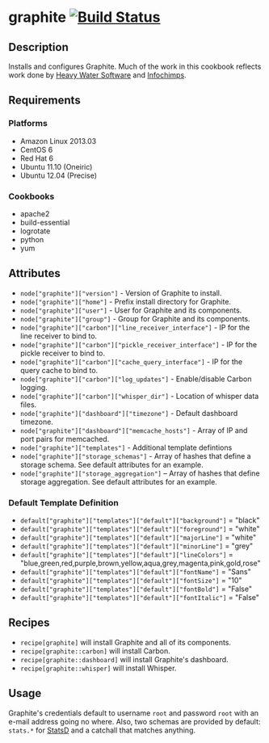 # graphite [![Build Status](https://secure.travis-ci.org/hectcastro/chef-graphite.png?branch=master)](http://travis-ci.org/hectcastro/chef-graphite)

## Description

Installs and configures Graphite.  Much of the work in this cookbook reflects
work done by [Heavy Water Software](https://github.com/heavywater/chef-graphite)
and [Infochimps](https://github.com/infochimps-labs/ironfan-pantry/blob/master/cookbooks/graphite).

## Requirements

### Platforms

* Amazon Linux 2013.03
* CentOS 6
* Red Hat 6
* Ubuntu 11.10 (Oneiric)
* Ubuntu 12.04 (Precise)

### Cookbooks

* apache2
* build-essential
* logrotate
* python
* yum

## Attributes

* `node["graphite"]["version"]` - Version of Graphite to install.
* `node["graphite"]["home"]` - Prefix install directory for Graphite.
* `node["graphite"]["user"]` - User for Graphite and its components.
* `node["graphite"]["group"]` - Group for Graphite and its components.
* `node["graphite"]["carbon"]["line_receiver_interface"]` - IP for the line
  receiver to bind to.
* `node["graphite"]["carbon"]["pickle_receiver_interface"]` - IP for the pickle
  receiver to bind to.
* `node["graphite"]["carbon"]["cache_query_interface"]` - IP for the query
  cache to bind to.
* `node["graphite"]["carbon"]["log_updates"]` - Enable/disable Carbon logging.
* `node["graphite"]["carbon"]["whisper_dir"]` - Location of whisper data files.
* `node["graphite"]["dashboard"]["timezone"]` - Default dashboard timezone.
* `node["graphite"]["dashboard"]["memcache_hosts"]` - Array of IP and port pairs
  for memcached.
* `node["graphite"]["templates"]` - Additional template defintions
* `node["graphite"]["storage_schemas"]` - Array of hashes that define a storage
  schema.  See default attributes for an example.
* `node["graphite"]["storage_aggregation"]` – Array of hashes that define
  storage aggregation.  See default attributes for an example.

### Default Template Definition

* `default["graphite"]["templates"]["default"]["background"]`   = "black"
* `default["graphite"]["templates"]["default"]["foreground"]`   = "white"
* `default["graphite"]["templates"]["default"]["majorLine"]`    = "white"
* `default["graphite"]["templates"]["default"]["minorLine"]`    = "grey"
* `default["graphite"]["templates"]["default"]["lineColors"]`   = "blue,green,red,purple,brown,yellow,aqua,grey,magenta,pink,gold,rose"
* `default["graphite"]["templates"]["default"]["fontName"]`     = "Sans"
* `default["graphite"]["templates"]["default"]["fontSize"]`     = "10"
* `default["graphite"]["templates"]["default"]["fontBold"]`     = "False"
* `default["graphite"]["templates"]["default"]["fontItalic"]`   = "False"

## Recipes

* `recipe[graphite]` will install Graphite and all of its components.
* `recipe[graphite::carbon]` will install Carbon.
* `recipe[graphite::dashboard]` will install Graphite's dashboard.
* `recipe[graphite::whisper]` will install Whisper.

## Usage

Graphite's credentials default to username `root` and password `root` with an
e-mail address going no where.  Also, two schemas are provided by default:
`stats.*` for [StatsD](https://github.com/etsy/statsd) and a catchall that
matches anything.
